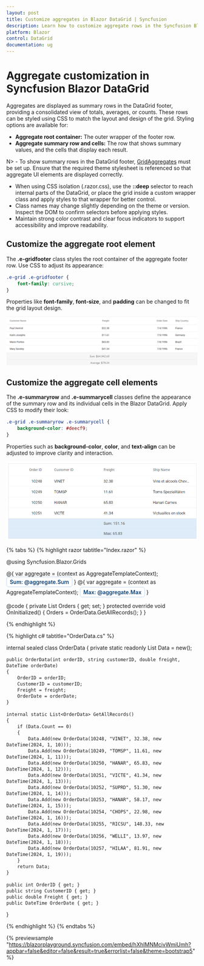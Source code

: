 ```yaml
---
layout: post
title: Customize aggregates in Blazor DataGrid | Syncfusion
description: Learn how to customize aggregate rows in the Syncfusion Blazor DataGrid using CSS, including footer containers and summary cells.
platform: Blazor
control: DataGrid
documentation: ug
---
```


# Aggregate customization in Syncfusion Blazor DataGrid

Aggregates are displayed as summary rows in the DataGrid footer, providing a consolidated view of totals, averages, or counts. These rows can be styled using CSS to match the layout and design of the grid. Styling options are available for:

- **Aggregate root container:** The outer wrapper of the footer row.
- **Aggregate summary row and cells:** The row that shows summary values, and the cells that display each result.

N> - To show summary rows in the DataGrid footer, [GridAggregates](https://help.syncfusion.com/cr/blazor/Syncfusion.Blazor.Grids.GridAggregates.html) must be set up. Ensure that the required theme stylesheet is referenced so that aggregate UI elements are displayed correctly.
- When using CSS isolation (.razor.css), use the **::deep** selector to reach internal parts of the DataGrid, or place the grid inside a custom wrapper class and apply styles to that wrapper for better control.
- Class names may change slightly depending on the theme or version. Inspect the DOM to confirm selectors before applying styles.
- Maintain strong color contrast and clear focus indicators to support accessibility and improve readability.

## Customize the aggregate root element
The **.e-gridfooter** class styles the root container of the aggregate footer row. Use CSS to adjust its appearance:

```css
.e-grid .e-gridfooter {
    font-family: cursive;
}
```

Properties like **font-family**, **font-size**, and **padding** can be changed to fit the grid layout design.

![Aggregate footer root with custom font](../images/style-and-appearance/aggregate-root-element.png)

## Customize the aggregate cell elements

The **.e-summaryrow** and **.e-summarycell** classes define the appearance of the summary row and its individual cells in the Blazor DataGrid. Apply CSS to modify their look:

```css
.e-grid .e-summaryrow .e-summarycell {
    background-color: #deecf9;
}
```

Properties such as **background-color**, **color**, and **text-align** can be adjusted to improve clarity and interaction.

![Aggregate summary cell with custom background color](../images/style-and-appearance/aggregate-cell-element.png)

{% tabs %}
{% highlight razor tabtitle="Index.razor" %}

@using Syncfusion.Blazor.Grids

<SfGrid DataSource="@Orders" Height="315" AllowPaging="true">
    <GridPageSettings PageSize="8"></GridPageSettings>
    <GridAggregates>
        <GridAggregate>
            <GridAggregateColumns>
                <GridAggregateColumn Field=@nameof(OrderData.Freight) Type="AggregateType.Sum">
                    <FooterTemplate>
                        @{
                            var aggregate = (context as AggregateTemplateContext);
                            <div class="aggregate-chip">Sum: @aggregate.Sum</div>
                        }
                    </FooterTemplate>
                </GridAggregateColumn>
            </GridAggregateColumns>
        </GridAggregate>
        <GridAggregate>
            <GridAggregateColumns>
                <GridAggregateColumn Field=@nameof(OrderData.Freight) Type="AggregateType.Max">
                    <FooterTemplate>
                        @{
                            var aggregate = (context as AggregateTemplateContext);
                            <div class="aggregate-chip">Max: @aggregate.Max</div>
                        }
                    </FooterTemplate>
                </GridAggregateColumn>
            </GridAggregateColumns>
        </GridAggregate>
    </GridAggregates>
    <GridColumns>
        <GridColumn Field=@nameof(OrderData.OrderID) HeaderText="Order ID" TextAlign="TextAlign.Right" Width="140"></GridColumn>
        <GridColumn Field=@nameof(OrderData.CustomerID) HeaderText="Customer ID" Width="120"></GridColumn>
        <GridColumn Field=@nameof(OrderData.Freight) HeaderText="Freight" TextAlign="TextAlign.Right" Width="120"></GridColumn>
        <GridColumn Field=@nameof(OrderData.OrderDate) HeaderText="Order Date" Format="d" TextAlign="TextAlign.Right" Width="110"></GridColumn>
    </GridColumns>
</SfGrid>

<style>
    .e-grid .e-gridfooter { font-family: cursive; background-color: #f5f8fc; }
    .e-grid .e-summaryrow .e-summarycell { background-color: #deecf9; }
    .aggregate-chip { padding: 4px 8px; border-radius: 6px; background-color: #fff; border: 1px solid #bcd3ea; display: inline-block; min-width: 120px; text-align: center; color: #0b3f73; font-weight: 600; }
    .e-grid .e-summarycell:focus-visible { outline: 2px solid #005a9e; outline-offset: -2px; }
</style>

@code {
    private List<OrderData> Orders { get; set; }
    protected override void OnInitialized()
    {
        Orders = OrderData.GetAllRecords();
    }
}

{% endhighlight %}

{% highlight c# tabtitle="OrderData.cs" %}

internal sealed class OrderData
{
    private static readonly List<OrderData> Data = new();

    public OrderData(int orderID, string customerID, double freight, DateTime orderDate)
    {
        OrderID = orderID;
        CustomerID = customerID;
        Freight = freight;
        OrderDate = orderDate;
    }

    internal static List<OrderData> GetAllRecords()
    {
        if (Data.Count == 0)
        {
            Data.Add(new OrderData(10248, "VINET", 32.38, new DateTime(2024, 1, 10)));
            Data.Add(new OrderData(10249, "TOMSP", 11.61, new DateTime(2024, 1, 11)));
            Data.Add(new OrderData(10250, "HANAR", 65.83, new DateTime(2024, 1, 12)));
            Data.Add(new OrderData(10251, "VICTE", 41.34, new DateTime(2024, 1, 13)));
            Data.Add(new OrderData(10252, "SUPRD", 51.30, new DateTime(2024, 1, 14)));
            Data.Add(new OrderData(10253, "HANAR", 58.17, new DateTime(2024, 1, 15)));
            Data.Add(new OrderData(10254, "CHOPS", 22.98, new DateTime(2024, 1, 16)));
            Data.Add(new OrderData(10255, "RICSU", 148.33, new DateTime(2024, 1, 17)));
            Data.Add(new OrderData(10256, "WELLI", 13.97, new DateTime(2024, 1, 18)));
            Data.Add(new OrderData(10257, "HILAA", 81.91, new DateTime(2024, 1, 19)));
        }
        return Data;
    }

    public int OrderID { get; }
    public string CustomerID { get; }
    public double Freight { get; }
    public DateTime OrderDate { get; }
}

{% endhighlight %}
{% endtabs %}

{% previewsample "https://blazorplayground.syncfusion.com/embed/hXhIMNMcivWmiUmh?appbar=false&editor=false&result=true&errorlist=false&theme=bootstrap5" %}